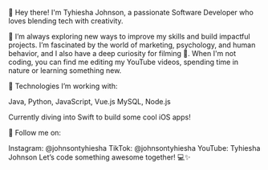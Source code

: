 👋 Hey there! I'm Tyhiesha Johnson, a passionate Software Developer who loves blending tech with creativity.

🚀 I’m always exploring new ways to improve my skills and build impactful projects. I’m fascinated by the world of marketing, psychology, and human behavior, and I also have a deep curiosity for filming 🦋. When I'm not coding, you can find me editing my YouTube videos, spending time in nature or learning something new.

🔧 Technologies I’m working with:

Java, Python, JavaScript, Vue.js
MySQL, Node.js

Currently diving into Swift to build some cool iOS apps!

📲 Follow me on:

Instagram: @johnsontyhiesha
TikTok: @johnsontyhiesha
YouTube: Tyhiesha Johnson
Let’s code something awesome together! 💻✨

<!---
tyhieshajohnson/tyhieshajohnson is a ✨ special ✨ repository because its `README.md` (this file) appears on your GitHub profile.
You can click the Preview link to take a look at your changes.
--->
